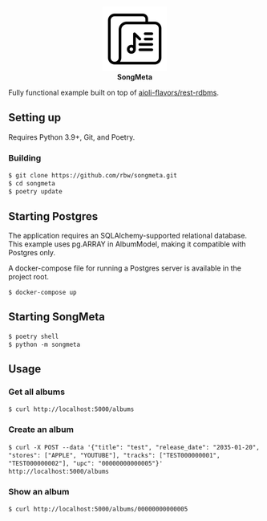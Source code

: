 <p align="center">
  <br>
  <img width="128" height="128" src="extras/songmeta.png">
  <br><b>SongMeta</b>
</p>

Fully functional example built on top of [aioli-flavors/rest-rdbms](https://github.com/aioli-flavors/rest-rdbms).

## Setting up

Requires Python 3.9+, Git, and Poetry.

### Building

```
$ git clone https://github.com/rbw/songmeta.git
$ cd songmeta
$ poetry update
```

## Starting Postgres

The application requires an SQLAlchemy-supported relational database. This example uses pg.ARRAY in AlbumModel, making it compatible with Postgres only.

A docker-compose file for running a Postgres server is available in the project root.

```
$ docker-compose up
```

## Starting SongMeta 

```
$ poetry shell
$ python -m songmeta
```

## Usage

### Get all albums
```
$ curl http://localhost:5000/albums
```

### Create an album
```
$ curl -X POST --data '{"title": "test", "release_date": "2035-01-20", "stores": ["APPLE", "YOUTUBE"], "tracks": ["TEST000000001", "TEST000000002"], "upc": "00000000000005"}' http://localhost:5000/albums
```

### Show an album
```
$ curl http://localhost:5000/albums/00000000000005
```
